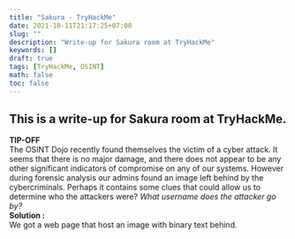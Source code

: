 ```yaml
---
title: "Sakura - TryHackMe"
date: 2021-10-11T21:17:25+07:00
slug: ""
description: "Write-up for Sakura room at TryHackMe"
keywords: []
draft: true
tags: [TryHackMe, OSINT]
math: false
toc: false
---
```

This is a write-up for Sakura room at TryHackMe.
---
**TIP-OFF**\
The OSINT Dojo recently found themselves the victim of a cyber attack. It seems that there is no major damage, and there does not appear to be any other significant indicators of compromise on any of our systems. However during forensic analysis our admins found an image left behind by the cybercriminals. Perhaps it contains some clues that could allow us to determine who the attackers were? 
*What username does the attacker go by?*\
**Solution :**\
We got a web page that host an image with binary text behind.